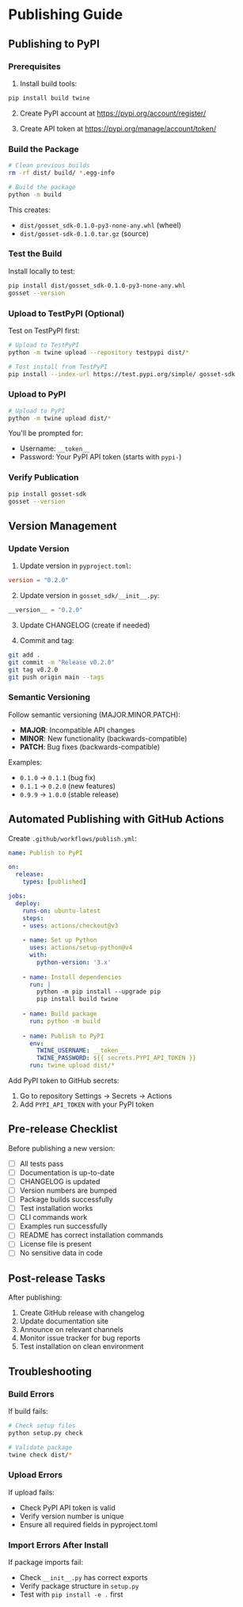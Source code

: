 # Publishing Guide

## Publishing to PyPI

### Prerequisites

1. Install build tools:
```bash
pip install build twine
```

2. Create PyPI account at https://pypi.org/account/register/

3. Create API token at https://pypi.org/manage/account/token/

### Build the Package

```bash
# Clean previous builds
rm -rf dist/ build/ *.egg-info

# Build the package
python -m build
```

This creates:
- `dist/gosset_sdk-0.1.0-py3-none-any.whl` (wheel)
- `dist/gosset-sdk-0.1.0.tar.gz` (source)

### Test the Build

Install locally to test:

```bash
pip install dist/gosset_sdk-0.1.0-py3-none-any.whl
gosset --version
```

### Upload to TestPyPI (Optional)

Test on TestPyPI first:

```bash
# Upload to TestPyPI
python -m twine upload --repository testpypi dist/*

# Test install from TestPyPI
pip install --index-url https://test.pypi.org/simple/ gosset-sdk
```

### Upload to PyPI

```bash
# Upload to PyPI
python -m twine upload dist/*
```

You'll be prompted for:
- Username: `__token__`
- Password: Your PyPI API token (starts with `pypi-`)

### Verify Publication

```bash
pip install gosset-sdk
gosset --version
```

## Version Management

### Update Version

1. Update version in `pyproject.toml`:
```toml
version = "0.2.0"
```

2. Update version in `gosset_sdk/__init__.py`:
```python
__version__ = "0.2.0"
```

3. Update CHANGELOG (create if needed)

4. Commit and tag:
```bash
git add .
git commit -m "Release v0.2.0"
git tag v0.2.0
git push origin main --tags
```

### Semantic Versioning

Follow semantic versioning (MAJOR.MINOR.PATCH):

- **MAJOR**: Incompatible API changes
- **MINOR**: New functionality (backwards-compatible)
- **PATCH**: Bug fixes (backwards-compatible)

Examples:
- `0.1.0` → `0.1.1` (bug fix)
- `0.1.1` → `0.2.0` (new features)
- `0.9.9` → `1.0.0` (stable release)

## Automated Publishing with GitHub Actions

Create `.github/workflows/publish.yml`:

```yaml
name: Publish to PyPI

on:
  release:
    types: [published]

jobs:
  deploy:
    runs-on: ubuntu-latest
    steps:
    - uses: actions/checkout@v3
    
    - name: Set up Python
      uses: actions/setup-python@v4
      with:
        python-version: '3.x'
    
    - name: Install dependencies
      run: |
        python -m pip install --upgrade pip
        pip install build twine
    
    - name: Build package
      run: python -m build
    
    - name: Publish to PyPI
      env:
        TWINE_USERNAME: __token__
        TWINE_PASSWORD: ${{ secrets.PYPI_API_TOKEN }}
      run: twine upload dist/*
```

Add PyPI token to GitHub secrets:
1. Go to repository Settings → Secrets → Actions
2. Add `PYPI_API_TOKEN` with your PyPI token

## Pre-release Checklist

Before publishing a new version:

- [ ] All tests pass
- [ ] Documentation is up-to-date
- [ ] CHANGELOG is updated
- [ ] Version numbers are bumped
- [ ] Package builds successfully
- [ ] Test installation works
- [ ] CLI commands work
- [ ] Examples run successfully
- [ ] README has correct installation commands
- [ ] License file is present
- [ ] No sensitive data in code

## Post-release Tasks

After publishing:

1. Create GitHub release with changelog
2. Update documentation site
3. Announce on relevant channels
4. Monitor issue tracker for bug reports
5. Test installation on clean environment

## Troubleshooting

### Build Errors

If build fails:
```bash
# Check setup files
python setup.py check

# Validate package
twine check dist/*
```

### Upload Errors

If upload fails:
- Check PyPI API token is valid
- Verify version number is unique
- Ensure all required fields in pyproject.toml

### Import Errors After Install

If package imports fail:
- Check `__init__.py` has correct exports
- Verify package structure in `setup.py`
- Test with `pip install -e .` first

